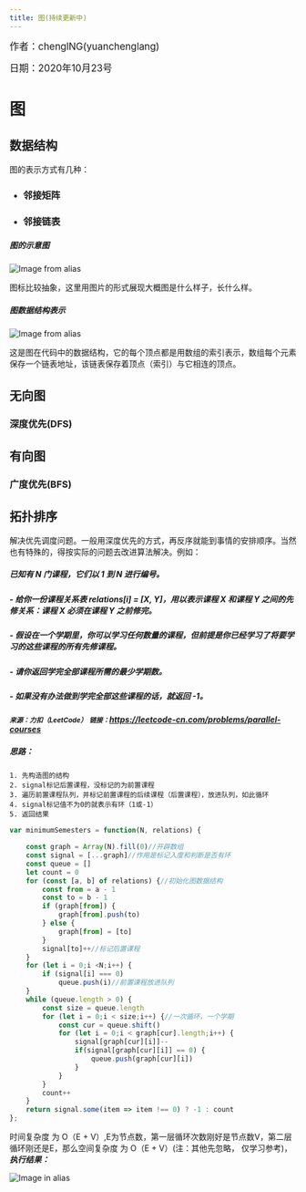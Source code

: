 ```yaml
---
title: 图(持续更新中)
---
```


<big>作者：chenglNG(yuanchenglang)</big>

<big>日期：2020年10月23号</big>

# 图

## 数据结构

图的表示方式有几种：

- ### 邻接矩阵

- ### 邻接链表

##### 图的示意图

![Image from alias](~@images/code/graph-input.png)

图标比较抽象，这里用图片的形式展现大概图是什么样子，长什么样。

##### 图数据结构表示

![Image from alias](~@images/code/adjacency-lists.png)


这是图在代码中的数据结构，它的每个顶点都是用数组的索引表示，数组每个元素保存一个链表地址，该链表保存着顶点（索引）与它相连的顶点。


## 无向图

### 深度优先(DFS)




## 有向图

### 广度优先(BFS)


## 拓扑排序

解决优先调度问题。一般用深度优先的方式，再反序就能到事情的安排顺序。当然也有特殊的，得按实际的问题去改进算法解决。例如：
##### 已知有 N 门课程，它们以 1 到 N 进行编号。
##### - 给你一份课程关系表 relations[i] = [X, Y]，用以表示课程 X 和课程 Y 之间的先修关系：课程 X 必须在课程 Y 之前修完。
##### - 假设在一个学期里，你可以学习任何数量的课程，但前提是你已经学习了将要学习的这些课程的所有先修课程。
##### - 请你返回学完全部课程所需的最少学期数。
##### - 如果没有办法做到学完全部这些课程的话，就返回 -1。

***<small>来源：力扣（LeetCode）</small>***
***<small>链接：</small><https://leetcode-cn.com/problems/parallel-courses>***

##### 思路：
    1. 先构造图的结构
    2. signal标记后置课程，没标记的为前置课程
    3. 遍历前置课程队列，并标记前置课程的后续课程（后置课程），放进队列，如此循环
    4. signal标记值不为0的就表示有环（1或-1）
    5. 返回结果
```js
var minimumSemesters = function(N, relations) {

    const graph = Array(N).fill(0)//开辟数组
    const signal = [...graph]//作用是标记入度和判断是否有环
    const queue = []
    let count = 0
    for (const [a, b] of relations) {//初始化图数据结构
        const from = a - 1
        const to = b - 1
        if (graph[from]) {
            graph[from].push(to)
        } else {
            graph[from] = [to]
        }
        signal[to]++//标记后置课程
    }
    for (let i = 0;i <N;i++) {
        if (signal[i] === 0)
            queue.push(i)//前置课程放进队列
    }
    while (queue.length > 0) {
        const size = queue.length
        for (let i = 0;i < size;i++) {//一次循环，一个学期
            const cur = queue.shift()
            for (let i = 0;i < graph[cur].length;i++) {
                signal[graph[cur][i]]--
                if(signal[graph[cur][i]] == 0) {
                    queue.push(graph[cur][i])
                }
            }
        }
        count++
    }
    return signal.some(item => item !== 0) ? -1 : count
};
```

时间复杂度 为 O（E + V）,E为节点数，第一层循环次数刚好是节点数V，第二层循环刚还是E，那么空间复杂度 为 O（E + V）(注：其他先忽略， 仅学习参考)，***执行结果：***

![Image in alias](~@images/code/1604035974.jpg)